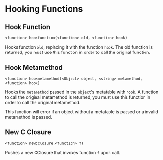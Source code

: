 # Hooking Functions

## Hook Function
```syn
<function> hookfunction(<function> old, <function> hook)  
```
Hooks function `old`, replacing it with the function `hook`. The old function is returned, you must use this function in order to call the original function.

## Hook Metamethod
```syn
<function> hookmetamethod(<Object> object, <string> metamethod, <function> hook)  
```
Hooks the `metamethod` passed in the `object`'s metatable with `hook`. A function to call the original metamethod is returned, you must use this function in order to call the original metamethod.

This function will error if an object without a metatable is passed or a invalid metamethod is passed.
## New C Closure
```syn
<function> newcclosure(<function> f)  
```
Pushes a new CClosure that invokes function `f` upon call.